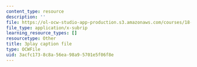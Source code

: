 ```yaml
---
content_type: resource
description: ''
file: https://ol-ocw-studio-app-production.s3.amazonaws.com/courses/18-01sc-single-variable-calculus-fall-2010/3acfc1738c8a56ea98a95701e5f06f8e_PNTnmH6jsRI.vtt
file_type: application/x-subrip
learning_resource_types: []
resourcetype: Other
title: 3play caption file
type: OCWFile
uid: 3acfc173-8c8a-56ea-98a9-5701e5f06f8e
---
```

